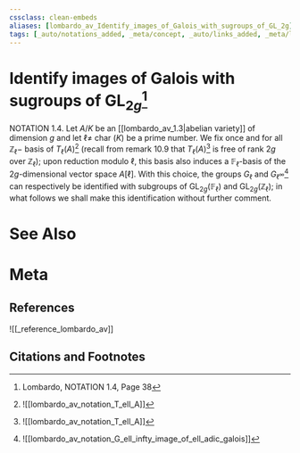 ```yaml
---
cssclass: clean-embeds
aliases: [lombardo_av_Identify_images_of_Galois_with_sugroups_of_GL_2g]
tags: [_auto/notations_added, _meta/concept, _auto/links_added, _meta/literature_note, _reference/lombardo_av, _meta/TODO/change_title, _meta/notation]
---
```

# Identify images of Galois with sugroups of $\operatorname{GL}_{2g}$[^1]
NOTATION 1.4. Let $A / K$ be an [[lombardo_av_1.3|abelian variety]] of dimension $g$ and let $\ell \neq$ char $(K)$ be a prime number. We fix once and for all $\mathbb{Z}_{\ell}-$ basis of $T_{\ell}(A)$[^2]               (recall from remark 10.9 that $T_{\ell}(A)$[^2]               is free of rank $2 g$ over $\left.\mathbb{Z}_{\ell}\right) ;$ upon reduction modulo $\ell$, this basis also induces a $\mathbb{F}_{\ell}$-basis of the $2 g$-dimensional vector space $A[\ell]$. With this choice, the groups $G_{\ell}$ and $G_{\ell^{\infty}}$[^3]               can respectively be identified with subgroups of $\mathrm{GL}_{2 g}\left(\mathbb{F}_{\ell}\right)$ and $\mathrm{GL}_{2 g}\left(\mathbb{Z}_{\ell}\right) ;$ in what follows we shall make this identification without further comment.


# See Also

# Meta
## References
![[_reference_lombardo_av]]

## Citations and Footnotes
[^1]: Lombardo, NOTATION 1.4, Page 38
[^2]: ![[lombardo_av_notation_T_ell_A]]
[^3]: ![[lombardo_av_notation_G_ell_infty_image_of_ell_adic_galois]]